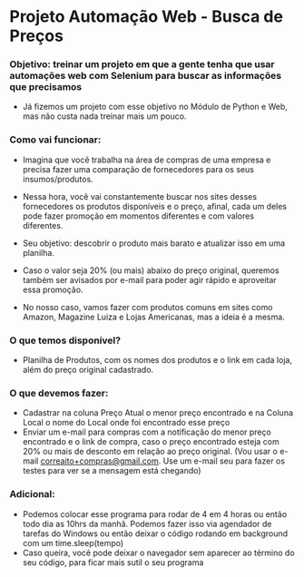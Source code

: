 # Projeto Automação Web - Busca de Preços

### Objetivo: treinar um projeto em que a gente tenha que usar automações web com Selenium para buscar as informações que precisamos

- Já fizemos um projeto com esse objetivo no Módulo de Python e Web, mas não custa nada treinar mais um pouco.

### Como vai funcionar:

- Imagina que você trabalha na área de compras de uma empresa e precisa fazer uma comparação de fornecedores para os seus insumos/produtos.

- Nessa hora, você vai constantemente buscar nos sites desses fornecedores os produtos disponíveis e o preço, afinal, cada um deles pode fazer promoção em momentos diferentes e com valores diferentes.

- Seu objetivo: descobrir o produto mais barato e atualizar isso em uma planilha.
- Caso o valor seja 20% (ou mais) abaixo do preço original, queremos também ser avisados por e-mail para poder agir rápido e aproveitar essa promoção.

- No nosso caso, vamos fazer com produtos comuns em sites como Amazon, Magazine Luiza e Lojas Americanas, mas a ideia é a mesma.

### O que temos disponível?

- Planilha de Produtos, com os nomes dos produtos e o link em cada loja, além do preço original cadastrado.

### O que devemos fazer:

- Cadastrar na coluna Preço Atual o menor preço encontrado e na Coluna Local o nome do Local onde foi encontrado esse preço
- Enviar um e-mail para compras com a notificação do menor preço encontrado e o link de compra, caso o preço encontrado esteja com 20% ou mais de desconto em relação ao preço original. (Vou usar o e-mail correaito+compras@gmail.com. Use um e-mail seu para fazer os testes para ver se a mensagem está chegando)

### Adicional:

- Podemos colocar esse programa para rodar de 4 em 4 horas ou então todo dia as 10hrs da manhã. Podemos fazer isso via agendador de tarefas do Windows ou então deixar o código rodando em background com um time.sleep(tempo)
- Caso queira, você pode deixar o navegador sem aparecer ao término do seu código, para ficar mais sutil o seu programa
